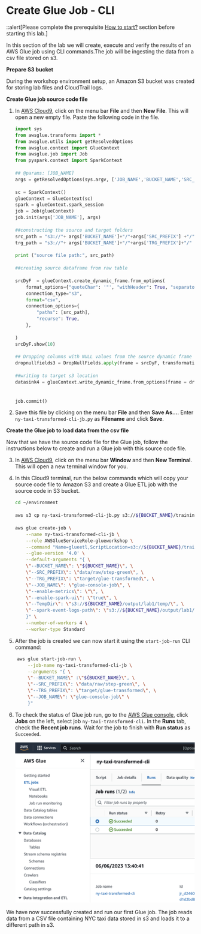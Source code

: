 # Create Glue Job - CLI

::alert[Please complete the prerequisite [How to start?](/howtostart/awseevnt/s3-and-local-file.html) section before starting this lab.]

In this section of the lab we will create, execute and verify the results of an AWS Glue job using CLI commands.The job will be ingesting the data from a csv file stored on s3.

**Prepare S3 bucket**

During the workshop environment setup, an Amazon S3 bucket was created for storing lab files and CloudTrail logs. 

**Create Glue job source code file**

1. In [AWS Cloud9](https://us-east-2.console.aws.amazon.com/cloud9/), click on the menu bar **File** and then **New File**. This will open a new empty file. Paste the following code in the file.
    ```python
    import sys
    from awsglue.transforms import *
    from awsglue.utils import getResolvedOptions
    from awsglue.context import GlueContext
    from awsglue.job import Job
    from pyspark.context import SparkContext

    ## @params: [JOB_NAME]
    args = getResolvedOptions(sys.argv, ['JOB_NAME','BUCKET_NAME','SRC_PREFIX','TRG_PREFIX'])

    sc = SparkContext()
    glueContext = GlueContext(sc)
    spark = glueContext.spark_session
    job = Job(glueContext)
    job.init(args['JOB_NAME'], args)

    ##constructing the source and target folders
    src_path = "s3://"+ args['BUCKET_NAME']+"/"+args['SRC_PREFIX'] +"/"
    trg_path = "s3://"+ args['BUCKET_NAME']+"/"+args['TRG_PREFIX']+"/"

    print ("source file path:", src_path)

    ##creating source dataframe from raw table

    srcDyF  = glueContext.create_dynamic_frame.from_options(
        format_options={"quoteChar": '"', "withHeader": True, "separator": ","},
        connection_type="s3",
        format="csv",
        connection_options={
            "paths": [src_path],
            "recurse": True,
        },
    
    )
    srcDyF.show(10)

    ## Dropping columns with NULL values from the source dynamic frame
    dropnullfields3 = DropNullFields.apply(frame = srcDyF, transformation_ctx = "dropnullfields3")

    ##writing to target s3 location
    datasink4 = glueContext.write_dynamic_frame.from_options(frame = dropnullfields3, connection_type = "s3", connection_options = {"path": trg_path }, format = "parquet")


    job.commit()

    ```

2. Save this file by clicking on the menu bar **File** and then **Save As...**.  Enter `ny-taxi-transformed-cli-jb.py` as **Filename** and click **Save**.


**Create the Glue job to load data from the csv file**

Now that we have the source code file for the Glue job, follow the instructions below to create and run a Glue job with this source code file. 

3. In [AWS Cloud9](https://us-east-2.console.aws.amazon.com/cloud9/), click on the menu bar **Window** and then **New Terminal**. This will open a new terminal window for you. 

4. In this Cloud9 terminal, run the below commands which will copy your source code file to Amazon S3 and create a Glue ETL job with the source code in S3 bucket. 

    ```bash
    cd ~/environment

    aws s3 cp ny-taxi-transformed-cli-jb.py s3://${BUCKET_NAME}/trainingday-scripts/ny-taxi-transformed-cli-jb.py

    aws glue create-job \
        --name ny-taxi-transformed-cli-jb \
        --role AWSGlueServiceRole-glueworkshop \
        --command "Name=glueetl,ScriptLocation=s3://${BUCKET_NAME}/trainingday-scripts/ny-taxi-transformed-cli-jb.py,PythonVersion=3" \
        --glue-version '4.0' \
        --default-arguments "{ \
        \"--BUCKET_NAME\": \"${BUCKET_NAME}\", \
        \"--SRC_PREFIX\": \"data/raw/step-green\", \
        \"--TRG_PREFIX\": \"target/glue-transformed\", \
        \"--JOB_NAME\": \"glue-console-job\", \
        \"--enable-metrics\": \"\", \
        \"--enable-spark-ui\": \"true\", \
        \"--TempDir\": \"s3://${BUCKET_NAME}/output/lab1/temp/\", \
        \"--spark-event-logs-path\": \"s3://${BUCKET_NAME}/output/lab1/sparklog/\" \
        }" \
        --number-of-workers 4 \
        --worker-type Standard
    ```



5. After the job is created we can now start it using the `start-job-run` CLI command:
```bash
    aws glue start-job-run \
        --job-name ny-taxi-transformed-cli-jb \
        --arguments "{ \
        \"--BUCKET_NAME\" :\"${BUCKET_NAME}\", \
        \"--SRC_PREFIX\": \"data/raw/step-green\", \
        \"--TRG_PREFIX\": \"target/glue-transformed\", \
        \"--JOB_NAME\": \"glue-console-job\" \
        }"
```

6. To check the status of Glue job run, go to the [AWS Glue console](https://us-east-2.console.aws.amazon.com/glue/), click **Jobs** on the left, select job `ny-taxi-transformed-cli`. In the **Runs** tab, check the **Recent job runs**. Wait for the job to finish with **Run status** as `Succeeded`. 

    ![Glue job status](/static/Glue%20Jobs/Lab%202/glue-job-screens/SUCCESS.png) 

We have now successfully created and run our first Glue job. The job reads data from a CSV file containing NYC taxi data stored in s3 and loads it to a different path in s3.
